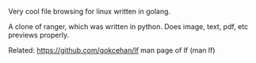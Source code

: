 Very cool file browsing for linux written in golang.

A clone of ranger, which was written in python. Does image, text, pdf, etc previews properly. 

Related: https://github.com/gokcehan/lf
	 man page of lf (man lf) 
